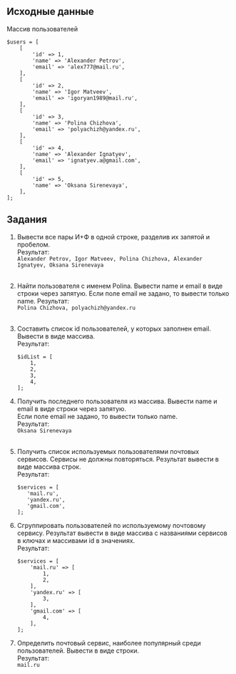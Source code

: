 ## Исходные данные
Массив пользователей  

    $users = [
        [
            'id' => 1,
            'name' => 'Alexander Petrov',
            'email' => 'alex777@mail.ru',
        ],
        [
            'id' => 2,
            'name' => 'Igor Matveev',
            'email' => 'igoryan1989@mail.ru',
        ],
        [
            'id' => 3,
            'name' => 'Polina Chizhova',
            'email' => 'polyachizh@yandex.ru',
        ],
        [
            'id' => 4,
            'name' => 'Alexander Ignatyev',
            'email' => 'ignatyev.a@gmail.com',
        ],
        [
            'id' => 5,
            'name' => 'Oksana Sirenevaya',
        ],
    ];

## Задания
1) Вывести все пары И+Ф в одной строке, разделив их запятой и пробелом.  
Результат:  
   `Alexander Petrov, Igor Matveev, Polina Chizhova, Alexander Ignatyev, Oksana Sirenevaya`
   <br><br>
2) Найти пользователя с именем Polina. Вывести name и email в виде строки через запятую.
   Если поле email не задано, то вывести только name.
Результат:  
`Polina Chizhova, polyachizh@yandex.ru`
<br><br>
3) Составить список id пользователей, у которых заполнен email. Вывести в виде массива.  
Результат:  

       $idList = [
           1,
           2,
           3,
           4,
       ];
4) Получить последнего пользователя из массива. Вывести name и email в виде строки через запятую.  
Если поле email не задано, то вывести только name.  
Результат:  
`Oksana Sirenevaya`
<br><br>
5) Получить список используемых пользователями почтовых сервисов. Сервисы не должны повторяться. 
Результат вывести в виде массива строк.  
Результат:  

       $services = [
          'mail.ru',
          'yandex.ru',
          'gmail.com',
       ];
6) Сгруппировать пользователей по используемому почтовому сервису. Результат вывести в виде массива
с названиями сервисов в ключах и массивами id в значениях.  
Результат:  

       $services = [
           'mail.ru' => [
               1,
               2,
           ],
           'yandex.ru' => [
               3,
           ],
           'gmail.com' => [
               4,
           ],
       ];
7) Определить почтовый сервис, наиболее популярный среди пользователей. Вывести в виде строки.  
Результат:  
`mail.ru`